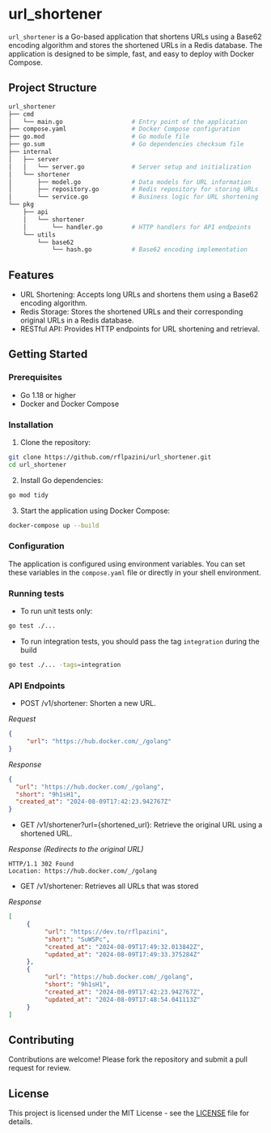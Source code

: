 # url_shortener

`url_shortener` is a Go-based application that shortens URLs using a Base62 encoding algorithm and stores the shortened URLs in a Redis database. The application is designed to be simple, fast, and easy to deploy with Docker Compose.



## Project Structure

```bash
url_shortener
├── cmd
│   └── main.go                   # Entry point of the application
├── compose.yaml                  # Docker Compose configuration
├── go.mod                        # Go module file
├── go.sum                        # Go dependencies checksum file
├── internal
│   ├── server
│   │   └── server.go             # Server setup and initialization
│   └── shortener
│       ├── model.go              # Data models for URL information
│       ├── repository.go         # Redis repository for storing URLs
│       └── service.go            # Business logic for URL shortening
└── pkg
    ├── api
    │   └── shortener
    │       └── handler.go        # HTTP handlers for API endpoints
    └── utils
        └── base62
            └── hash.go           # Base62 encoding implementation
```

## Features
- URL Shortening: Accepts long URLs and shortens them using a Base62 encoding algorithm.
- Redis Storage: Stores the shortened URLs and their corresponding original URLs in a Redis database.
- RESTful API: Provides HTTP endpoints for URL shortening and retrieval.


## Getting Started
### Prerequisites
- Go 1.18 or higher
- Docker and Docker Compose

### Installation

1. Clone the repository:
```bash 
git clone https://github.com/rflpazini/url_shortener.git
cd url_shortener
```

2. Install Go dependencies:
```bash 
go mod tidy
```
3. Start the application using Docker Compose:
```bash 
docker-compose up --build 
```

### Configuration
The application is configured using environment variables. You can set these variables in the `compose.yaml` file or directly in your shell environment.


### Running tests

- To run unit tests only:
```bash
go test ./...
```

- To run integration tests, you should pass the tag `integration` during the build
```bash
go test ./... -tags=integration
```

### API Endpoints

- POST /v1/shortener: Shorten a new URL.
 
_Request_
```json
{
     "url": "https://hub.docker.com/_/golang"
}

```
_Response_
```json
{
  "url": "https://hub.docker.com/_/golang",
  "short": "9h1sH1",
  "created_at": "2024-08-09T17:42:23.942767Z"
}
```
- GET /v1/shortener?url={shortened_url}: Retrieve the original URL using a shortened URL.

_Response (Redirects to the original URL)_
```
HTTP/1.1 302 Found
Location: https://hub.docker.com/_/golang
```

- GET /v1/shortener: Retrieves all URLs that was stored

_Response_
```json
[
     {
          "url": "https://dev.to/rflpazini",
          "short": "SuWSPc",
          "created_at": "2024-08-09T17:49:32.013842Z",
          "updated_at": "2024-08-09T17:49:33.375284Z"
     },
     {
          "url": "https://hub.docker.com/_/golang",
          "short": "9h1sH1",
          "created_at": "2024-08-09T17:42:23.942767Z",
          "updated_at": "2024-08-09T17:48:54.041113Z"
     }
]
```

## Contributing
Contributions are welcome! Please fork the repository and submit a pull request for review.

## License
This project is licensed under the MIT License - see the [LICENSE](https://rflpazini.mit-license.org/) file for details.